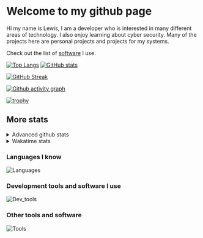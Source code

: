 # Welcome to my github page
Hi my name is Lewis, I am a developer who is interested in many different areas of technology. I also enjoy learning about cyber security. Many of the projects here are personal projects and projects for my systems.

Check out the list of [software](https://github.com/awesomelewis2007/awesomelewis2007/blob/master/software.md) I use.

[![Top Langs](https://github-readme-stats.vercel.app/api/top-langs/?username=awesomelewis2007&hide=html,css,jupyter%20notebook&langs_count=10&layout=compact&theme=transparent&exclude_repo=GPT-code-repository)](https://github.com/anuraghazra/github-readme-stats) [![GitHub stats](https://github-readme-stats.vercel.app/api?username=awesomelewis2007&show_icons=true&theme=transparent)](https://github.com/anuraghazra/github-readme-stats)

[![GitHub Streak](https://streak-stats.demolab.com?user=Awesomelewis2007&theme=transparent)](https://git.io/streak-stats)

[![Github activity graph](https://github-readme-activity-graph.cyclic.app/graph?username=awesomelewis2007&theme=github-compact&area=true)](https://github.com/ashutosh00710/github-readme-activity-graph)

[![trophy](https://github-profile-trophy.vercel.app/?username=awesomelewis2007&theme=darkhub)](https://github.com/ryo-ma/github-profile-trophy)

## More stats
<details close>
<summary>Advanced github stats</summary>
<br>
  
![Metrics](https://raw.githubusercontent.com/awesomelewis2007/awesomelewis2007/master/github-metrics.svg)
  
</details>

<details close>
<summary>Wakatime stats</summary>
<br>

<!--START_SECTION:waka-->

```text
Markdown         8 hrs 43 mins   █████████▒░░░░░░░░░░░░░░░   37.20 %
Text             3 hrs 28 mins   ███▓░░░░░░░░░░░░░░░░░░░░░   14.81 %
Rust             3 hrs 17 mins   ███▓░░░░░░░░░░░░░░░░░░░░░   14.02 %
C                2 hrs 18 mins   ██▒░░░░░░░░░░░░░░░░░░░░░░   09.81 %
Python           1 hr 26 mins    █▓░░░░░░░░░░░░░░░░░░░░░░░   06.17 %
Assembly         45 mins         ▓░░░░░░░░░░░░░░░░░░░░░░░░   03.23 %
C++              43 mins         ▓░░░░░░░░░░░░░░░░░░░░░░░░   03.07 %
Makefile         33 mins         ▓░░░░░░░░░░░░░░░░░░░░░░░░   02.38 %
CSV              33 mins         ▓░░░░░░░░░░░░░░░░░░░░░░░░   02.37 %
Docker           21 mins         ▒░░░░░░░░░░░░░░░░░░░░░░░░   01.50 %
Other            20 mins         ▒░░░░░░░░░░░░░░░░░░░░░░░░   01.48 %
```

<!--END_SECTION:waka-->
</details>

### Languages I know
![Languages](https://skillicons.dev/icons?i=python,cpp,cs,c,javascript,nodejs,dotnet,bash,css,html,rust)
### Development tools and software I use
![Dev_tools](https://skillicons.dev/icons?i=git,docker,github,googlecloud,vscode,visualstudio,raspberrypi,linux,powershell,replit)
### Other tools and software
![Tools](https://skillicons.dev/icons?i=blender,ps,pr,ai,xd,figma)
